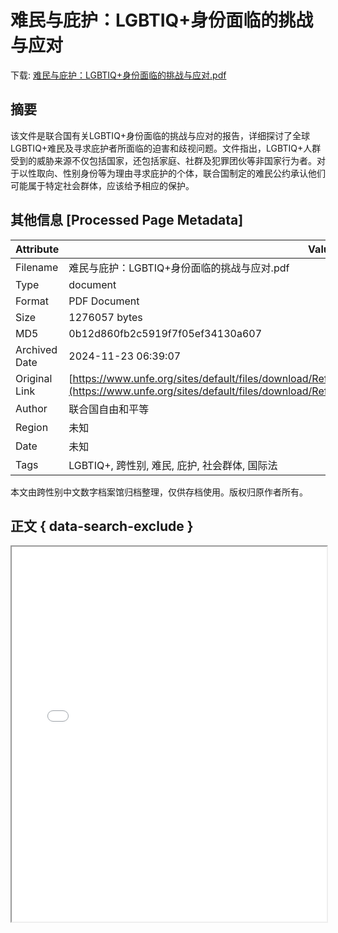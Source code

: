 # 难民与庇护：LGBTIQ+身份面临的挑战与应对

<!-- tcd_download_link -->
下载: <a href="难民与庇护：LGBTIQ+身份面临的挑战与应对.pdf" download>难民与庇护：LGBTIQ+身份面临的挑战与应对.pdf</a>
<!-- tcd_download_link_end -->

## 摘要

<!-- tcd_abstract -->
该文件是联合国有关LGBTIQ+身份面临的挑战与应对的报告，详细探讨了全球LGBTIQ+难民及寻求庇护者所面临的迫害和歧视问题。文件指出，LGBTIQ+人群受到的威胁来源不仅包括国家，还包括家庭、社群及犯罪团伙等非国家行为者。对于以性取向、性别身份等为理由寻求庇护的个体，联合国制定的难民公约承认他们可能属于特定社会群体，应该给予相应的保护。

<!-- tcd_abstract_end -->

## 其他信息 [Processed Page Metadata]

| Attribute       | Value                                  |
|-----------------|----------------------------------------|
| Filename        | 难民与庇护：LGBTIQ+身份面临的挑战与应对.pdf                             |
| Type            | document                                 |
| Format          | PDF Document                               |
| Size            | 1276057 bytes                           |
| MD5             | 0b12d860fb2c5919f7f05ef34130a607                                  |
| Archived Date   | 2024-11-23 06:39:07                             |
| Original Link   | [https://www.unfe.org/sites/default/files/download/Refuge%20and%20asylum%202023%2C%20CH.pdf](https://www.unfe.org/sites/default/files/download/Refuge%20and%20asylum%202023%2C%20CH.pdf)                         |
| Author          | 联合国自由和平等                               |
| Region          | 未知                               |
| Date            | 未知                                 |
| Tags            | LGBTIQ+, 跨性别, 难民, 庇护, 社会群体, 国际法                                 |

本文由跨性别中文数字档案馆归档整理，仅供存档使用。版权归原作者所有。


## 正文 { data-search-exclude }

<!-- tcd_main_text -->
<iframe src="../难民与庇护：LGBTIQ+身份面临的挑战与应对.pdf" width="100%" height="600px">
    <p>无法显示PDF，请下载查看。</p>
</iframe>
<!-- tcd_main_text_end -->

